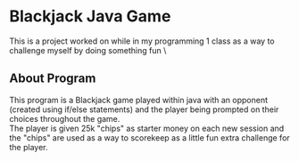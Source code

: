 # Blackjack Java Game
  This is a project worked on while in my programming 1 class as a way to challenge myself by doing something fun
\
## About Program	
This program is a Blackjack game played within java with an opponent (created using if/else statements) and the player being prompted on their choices throughout the game.\
The player is given 25k "chips" as starter money on each new session and the "chips" are used as a way to scorekeep as a little fun extra challenge for the player.
